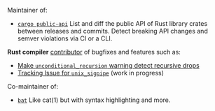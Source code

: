 Maintainer of:

* [`cargo public-api`](https://github.com/Enselic/cargo-public-api) List and diff the public API of Rust library crates between releases and commits. Detect breaking API changes and semver violations via CI or a CLI.

**Rust compiler** [contributor](https://github.com/rust-lang/rust/pulls?q=is%3Apr+author%3AEnselic+is%3Amerged) of bugfixes and features such as:

* [Make `unconditional_recursion` warning detect recursive drops](https://github.com/rust-lang/rust/pull/113902)
* [Tracking Issue for `unix_sigpipe`](https://github.com/rust-lang/rust/issues/97889) (work in progress)

Co-maintainer of:

* [`bat`](https://github.com/sharkdp/bat) Like cat(1) but with syntax highlighting and more.
